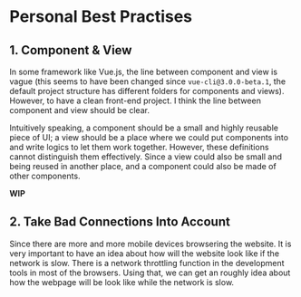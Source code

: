 # Personal Best Practises

## 1. Component & View

In some framework like Vue.js, the line between component and view is vague (this seems to have been changed since `vue-cli@3.0.0-beta.1`, the default project structure has different folders for components and views). However, to have a clean front-end project. I think the line between component and view should be clear. 

Intuitively speaking, a component should be a small and highly reusable piece of UI; a view should be a place where we could put components into and write logics to let them work together. However, these definitions cannot distinguish them effectively. Since a view could also be small and being reused in another place, and a component could also be made of other components.

__WIP__

## 2. Take Bad Connections Into Account

Since there are more and more mobile devices browsering the website. It is very important to have an idea about how will the website look like if the network is slow. There is a network throttling function in the development tools in most of the browsers. Using that, we can get an roughly idea about how the webpage will be look like while the network is slow.
